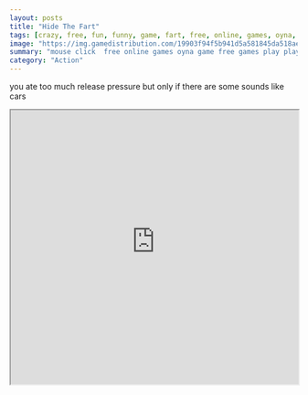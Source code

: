 ```yaml
---
layout: posts
title: "Hide The Fart"
tags: [crazy, free, fun, funny, game, fart, free, online, games, oyna, game, free, games, play, play, games]
image: "https://img.gamedistribution.com/19903f94f5b941d5a581845da518aeb5.jpg"
summary: "mouse click  free online games oyna game free games play play games"
category: "Action"
---
```


you ate too much release pressure but only if there are some sounds like cars

<iframe width="100%" height="480px;" src="https://html5.gamedistribution.com/19903f94f5b941d5a581845da518aeb5/"></iframe>